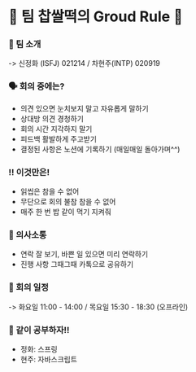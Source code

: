 # :dango: 팀 찹쌀떡의 Groud Rule :dango:

### :raised_hands: 팀 소개
-> 신정화 (ISFJ) 021214 / 차현주(INTP) 020919

### :speaking_head: 회의 중에는?
- 의견 있으면 눈치보지 말고 자유롭게 말하기
- 상대방 의견 경청하기
- 회의 시간 지각하지 말기
- 피드백 활발하게 주고받기
- 결정된 사항은 노션에 기록하기 (매일매일 돌아가며^^)

### :bangbang: 이것만은!
- 읽씹은 참을 수 없어
- 무단으로 회의 불참 참을 수 없어
- 매주 한 번 밥 같이 먹기 지켜줘

### :speech_balloon: 의사소통
- 연락 잘 보기, 바쁜 일 있으면 미리 연락하기 
- 진행 사항 그때그때 카톡으로 공유하기

### :calendar: 회의 일정
-> 화요일 11:00 - 14:00 / 목요일 15:30 - 18:30 (오프라인)

### :pencil: 같이 공부하자!!
- 정화: 스프링
- 현주: 자바스크립트
